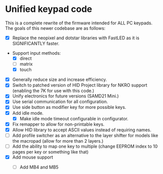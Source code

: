 # Unified keypad code

This is a complete rewrite of the firmware intended
for ALL PC keypads. The goals of this newer codebase are as follows:

- [x] Replace the neopixel and dotstar libraries with
FastLED as it is SIGNIFICANTLY faster.
- Support input methods:
    - [x] direct
    - [ ] matrix
    - [x] touch
- [x] Generally reduce size and increase efficiency.
- [x] Switch to patched version of HID Project library for NKRO support (enabling the 7K for use with this code.)
- [x] Unify electronics for future versions (SAMD21 Mini.)
- [x] Use serial communication for all configuration.
- [x] Use side button as modifier key for more possible keys.
- [x] Add idle mode.
    - [x] Make idle mode timeout configurable in configurator.
- [x] Fix remapper to allow for non-printable keys.
- [x] Allow HID library to accept ASCII values instead of requiring names.
- [ ] Add profile switcher as an alternative to the layer shifter for models like the macropad (allow for more than 2 layers.)
- [ ] Add the ability to map one key to multiple (change EEPROM index to 10 pages per key or something like that)
- [x] Add mouse support
    - [ ] Add MB4 and MB5

